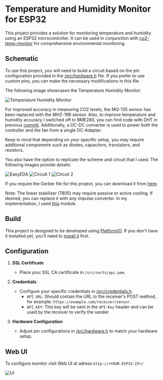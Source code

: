 # Temperature and Humidity Monitor for ESP32

This project provides a solution for monitoring temperature and humidity using an ESP32 microcontroller. It can be used in conjunction with [co2-temp-monitor](https://github.com/DrA1ex/co2-temp-monitor) for comprehensive environmental monitoring.

## Schematic

To use this project, you will need to build a circuit based on the pin configuration provided in the [/src/hardware.h](/src/hardware.h) file. If you prefer to use custom pins, you can make the necessary modifications in this file.

The following image showcases the Temperature Humidity Monitor:

![Temperature Humidity Monitor](https://github.com/DrA1ex/temp-monitor-esp32/assets/1194059/2370346e-2d92-4215-a3af-800c4f0f605d)

For improved accuracy in measuring CO2 levels, the MQ-135 sensor has been replaced with the MHZ-19B sensor. Also, to improve temperature and humidity accuracy I switched off to BME280, you can find code with DHT in previous [commit](https://github.com/DrA1ex/temp-monitor-esp32/tree/0337aba872c37d82ffa03daa6c7b1ce8f0430638).
Additionally, a DC-DC converter is used to power both the controller and the fan from a single DC-Adapter.

Keep in mind that depending on your specific setup, you may require additional components such as diodes, capacitors, transistors, and resistors.

You also have the option to replicate the scheme and circuit that I used. The following images provide details:

![EasyEDA](https://github.com/DrA1ex/temp-monitor-esp32/assets/1194059/e070e5ef-3617-4df2-a027-a31c3beceb32)
![Circuit 1](https://github.com/DrA1ex/temp-monitor-esp32/assets/1194059/b8d0e082-8bfb-4f34-bf44-1e6f64d66fc8)
![Circuit 2](https://github.com/DrA1ex/temp-monitor-esp32/assets/1194059/5850c6ee-b798-4c13-8ff0-22e01d19ab2f)

If you require the Gerber file for this project, you can download it from [here](https://github.com/DrA1ex/temp-monitor-esp32/files/13700695/Gerber_temp_monit_esp_2023-12-18.zip).

Note: The linear stabilizer (7805) may require passive or active cooling. If desired, you can replace it with any impulse converter. In my implementation, I used [this](https://ali.onl/2fg6) module.


## Build

This project is designed to be developed using [PlatformIO](https://platformio.org/?utm_source=platformio&utm_medium=piohome). If you don't have it installed yet, you'll need to [install it](https://docs.platformio.org/en/latest/core/installation/index.html) first.

## Configuration

1. **SSL Certificate**
   - Place your SSL CA certificate in `/src/certs/api.pem`.

2. **Credentials**
   - Configure your specific credentials in [/src/credentials.h](/src/credentials.h).
      - `API_URL`: Should contain the URL to the receiver's POST method, for example: `https://example.com/receiver/sensor`.
      - `API_KEY`: This key will be sent in the `API-Key` header and can be used by the receiver to verify the sender.

3. **Hardware Configuration**
   - Adjust pin configurations in [/src/hardware.h](/src/hardware.h) to match your hardware setup.

## Web UI

To configure monitor visit Web UI at adress `http://<YOUR-ESP32-IP>/`

![UI](https://github.com/DrA1ex/temp-monitor-esp32/assets/1194059/1deb4822-4b00-4dc9-98da-360f61d3a6e2)

